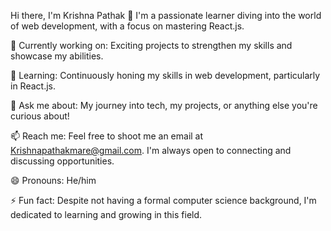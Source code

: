 Hi there, I'm Krishna Pathak 👋
I'm a passionate learner diving into the world of web development, with a focus on mastering React.js.

🔭 Currently working on: Exciting projects to strengthen my skills and showcase my abilities.

🌱 Learning: Continuously honing my skills in web development, particularly in React.js.

💬 Ask me about: My journey into tech, my projects, or anything else you're curious about!

📫 Reach me: Feel free to shoot me an email at Krishnapathakmare@gmail.com. I'm always open to connecting and discussing opportunities.

😄 Pronouns: He/him

⚡ Fun fact: Despite not having a formal computer science background, I'm dedicated to learning and growing in this field.
